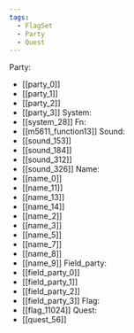 ```yaml
---
tags:
  - FlagSet
  - Party
  - Quest
---
```

Party:
- [[party_0]]
- [[party_1]]
- [[party_2]]
- [[party_3]]
System:
- [[system_28]]
Fn:
- [[m5611_function13]]
Sound:
- [[sound_153]]
- [[sound_184]]
- [[sound_312]]
- [[sound_326]]
Name:
- [[name_0]]
- [[name_11]]
- [[name_13]]
- [[name_14]]
- [[name_2]]
- [[name_3]]
- [[name_5]]
- [[name_7]]
- [[name_8]]
- [[name_9]]
Field_party:
- [[field_party_0]]
- [[field_party_1]]
- [[field_party_2]]
- [[field_party_3]]
Flag:
- [[flag_11024]]
Quest:
- [[quest_56]]

